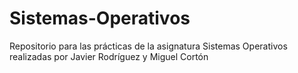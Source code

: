 # Sistemas-Operativos
Repositorio para las prácticas de la asignatura Sistemas Operativos 
realizadas por Javier Rodríguez y Miguel Cortón
